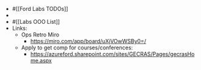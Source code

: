 - #[[Ford Labs TODOs]]
-
- #[[Labs OOO List]]
- Links:
	- Ops Retro Miro
		- https://miro.com/app/board/uXjVOwWSBy0=/
	- Apply to get comp for courses/conferences:
		- https://azureford.sharepoint.com/sites/GECRAS/Pages/gecrasHome.aspx